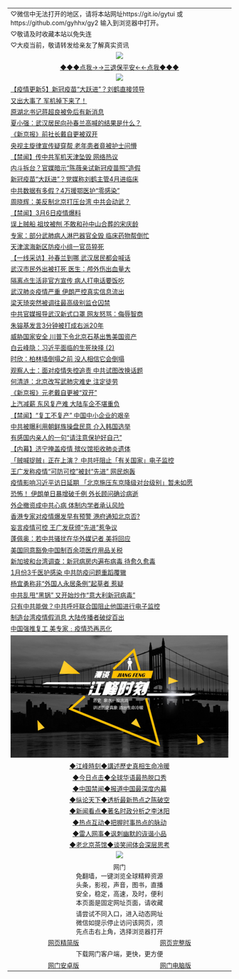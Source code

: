  <table>
<tr>
<td colspan="2" align=left>
♡微信中无法打开的地区，请将本站网址https://git.io/gytui 或 https://github.com/gyhhx/gy2 输入到浏览器中打开。 
 </td>
</tr>
 <tr>
 <td colspan="2" align=left>
♡敬请及时收藏本站以免失连
  <tr>
<td colspan="2" align=left>
♡大疫当前，敬请转发给亲友了解真实资讯
 </td>
</tr>

</td>
 </tr>
  <tr>
    <td colspan="2" align=center><img src="https://github.com/gyhhx/image-upload/blob/master/3t%20(1).jpg"></td>
 </tr>
 <tr><td colspan="2" align="center"><a href="https://xball.casa/oo.aspx?name=ogQuit&key=eqxowaguscvmxdgc&from=gy">◆◆◆点我→→三退保平安←←点我◆◆◆</a></td></tr>
  <tr>
    <td colspan="2" align=center><img src="https://cdn.jsdelivr.net/gh/gyoupiodf/im1/%E7%BD%91%E9%97%A8%E6%96%B0%E9%97%BB1.jpg"></td>
 </tr>
<tr><td colspan="2" align="left"><a href="https://xball.casa/oo.aspx?name=c1138288&key=eqxowaguscvmxdgc&from=gy">【疫情更新5】新冠疫苗“大跃进”？刘鹤直接领导</a></td></tr>
<tr><td colspan="2" align="left"><a href="https://xball.casa/oo.aspx?name=c1139977&key=eqxowaguscvmxdgc&from=gy">又出大事了 军机掉下来了！</a></td></tr>
<tr><td colspan="2" align="left"><a href="https://xball.casa/oo.aspx?name=c1140038&key=eqxowaguscvmxdgc&from=gy">原湖北书记蒋超良被免后有新消息</a></td></tr>
<tr><td colspan="2" align="left"><a href="https://xball.casa/oo.aspx?name=c1140007&key=eqxowaguscvmxdgc&from=gy">夏小强：武汉居民向孙春兰高喊的结果是什么？</a></td></tr>
<tr><td colspan="2" align="left"><a href="https://xball.casa/oo.aspx?name=c1139970&key=eqxowaguscvmxdgc&from=gy">《新京报》前社长戴自更被双开</a></td></tr>
<tr><td colspan="2" align="left"><a href="https://xball.casa/oo.aspx?name=c1140028&key=eqxowaguscvmxdgc&from=gy">央视主旋律宣传疑穿帮 老年患者竟被护士问懵</a></td></tr>
<tr><td colspan="2" align="left"><a href="https://xball.casa/oo.aspx?name=c1140049&key=eqxowaguscvmxdgc&from=gy">【禁闻】传中共军机天津坠毁 网络热议</a></td></tr>
<tr><td colspan="2" align="left"><a href="https://xball.casa/oo.aspx?name=c1140031&key=eqxowaguscvmxdgc&from=gy">内斗拆台？官媒暗示“陈薇亲试新冠疫苗照”造假</a></td></tr>
<tr><td colspan="2" align="left"><a href="https://xball.casa/oo.aspx?name=c1139971&key=eqxowaguscvmxdgc&from=gy">新冠疫苗“大跃进”？党媒称刘鹤主管4月进临床</a></td></tr>
<tr><td colspan="2" align="left"><a href="https://xball.casa/oo.aspx?name=c1140030&key=eqxowaguscvmxdgc&from=gy">中共数据有多假？4万援鄂医护“零感染”</a></td></tr>
<tr><td colspan="2" align="left"><a href="https://xball.casa/oo.aspx?name=c1139993&key=eqxowaguscvmxdgc&from=gy">周晓辉：美反制北京打压台湾 中共会动武？</a></td></tr>
<tr><td colspan="2" align="left"><a href="https://xball.casa/oo.aspx?name=c1140047&key=eqxowaguscvmxdgc&from=gy">【禁闻】3月6日疫情爆料</a></td></tr>
<tr><td colspan="2" align="left"><a href="https://xball.casa/oo.aspx?name=c1140037&key=eqxowaguscvmxdgc&from=gy">误上贼船 祖坟被刨 不敢和孙中山合葬的宋庆龄</a></td></tr>
<tr><td colspan="2" align="left"><a href="https://xball.casa/oo.aspx?name=c1139973&key=eqxowaguscvmxdgc&from=gy">专家：部分武肺病人淋巴器官全毁 临床药物帮倒忙</a></td></tr>
<tr><td colspan="2" align="left"><a href="https://xball.casa/oo.aspx?name=c1140026&key=eqxowaguscvmxdgc&from=gy">天津滨海新区防疫小组一官员猝死</a></td></tr>
<tr><td colspan="2" align="left"><a href="https://xball.casa/oo.aspx?name=c1140025&key=eqxowaguscvmxdgc&from=gy">【一线采访】孙春兰到哪 武汉居民都会喊话</a></td></tr>
<tr><td colspan="2" align="left"><a href="https://xball.casa/oo.aspx?name=c1140044&key=eqxowaguscvmxdgc&from=gy">武汉市民外出被打死 医生：颅外伤出血量大</a></td></tr>
<tr><td colspan="2" align="left"><a href="https://xball.casa/oo.aspx?name=c1140046&key=eqxowaguscvmxdgc&from=gy">隔离点生活非官方宣传 病人打电话要饭吃</a></td></tr>
<tr><td colspan="2" align="left"><a href="https://xball.casa/oo.aspx?name=c1139969&key=eqxowaguscvmxdgc&from=gy">武汉肺炎疫情严重 伊朗严控真实信息流出</a></td></tr>
<tr><td colspan="2" align="left"><a href="https://xball.casa/oo.aspx?name=c1140019&key=eqxowaguscvmxdgc&from=gy">梁天琦突然被调往最高级别监仓囚禁</a></td></tr>
<tr><td colspan="2" align="left"><a href="https://xball.casa/oo.aspx?name=c1140036&key=eqxowaguscvmxdgc&from=gy">中共官媒报导武汉新式口罩 网友怒骂：侮辱智商</a></td></tr>
<tr><td colspan="2" align="left"><a href="https://xball.casa/oo.aspx?name=c1139997&key=eqxowaguscvmxdgc&from=gy">朱镕基发言3分钟被打成右派20年</a></td></tr>
<tr><td colspan="2" align="left"><a href="https://xball.casa/oo.aspx?name=c1139996&key=eqxowaguscvmxdgc&from=gy">威胁国家安全 川普下令北京石基出售美国资产</a></td></tr>
<tr><td colspan="2" align="left"><a href="https://xball.casa/oo.aspx?name=c1139999&key=eqxowaguscvmxdgc&from=gy">白云峰隐：习近平面临的生死抉择 (2)</a></td></tr>
<tr><td colspan="2" align="left"><a href="https://xball.casa/oo.aspx?name=c1139972&key=eqxowaguscvmxdgc&from=gy">时欣：柏林墙倒塌之前 没人相信它会倒塌</a></td></tr>
<tr><td colspan="2" align="left"><a href="https://xball.casa/oo.aspx?name=c1140014&key=eqxowaguscvmxdgc&from=gy">观察人士：面对疫情失控追责 中共试图改换话题</a></td></tr>
<tr><td colspan="2" align="left"><a href="https://xball.casa/oo.aspx?name=c1139981&key=eqxowaguscvmxdgc&from=gy">何清涟：北京改写武肺灾难史 注定徒劳</a></td></tr>
<tr><td colspan="2" align="left"><a href="https://xball.casa/oo.aspx?name=c1140017&key=eqxowaguscvmxdgc&from=gy">《新京报》元老戴自更被“双开”</a></td></tr>
<tr><td colspan="2" align="left"><a href="https://xball.casa/oo.aspx?name=c1140027&key=eqxowaguscvmxdgc&from=gy">上汽减薪 东风复产难 大陆车企不堪重负</a></td></tr>
<tr><td colspan="2" align="left"><a href="https://xball.casa/oo.aspx?name=c1140029&key=eqxowaguscvmxdgc&from=gy">【禁闻】“复工不复产” 中国中小企业的艰辛</a></td></tr>
<tr><td colspan="2" align="left"><a href="https://xball.casa/oo.aspx?name=c1140043&key=eqxowaguscvmxdgc&from=gy">中共被曝利用朝鲜族操盘民意 介入韩国选举</a></td></tr>
<tr><td colspan="2" align="left"><a href="https://xball.casa/oo.aspx?name=c1140008&key=eqxowaguscvmxdgc&from=gy">有感国内亲人的一句“请注意保护好自己”</a></td></tr>
<tr><td colspan="2" align="left"><a href="https://xball.casa/oo.aspx?name=c1139524&key=eqxowaguscvmxdgc&from=gy">【内幕】济宁掩盖疫情 殡仪馆拒收肺炎遗体</a></td></tr>
<tr><td colspan="2" align="left"><a href="https://xball.casa/oo.aspx?name=c1140035&key=eqxowaguscvmxdgc&from=gy">「贼喊捉贼」正在上演？ 中共吁阻止「有关国家」电子监控</a></td></tr>
<tr><td colspan="2" align="left"><a href="https://xball.casa/oo.aspx?name=c1139998&key=eqxowaguscvmxdgc&from=gy">王广发称疫情“可防可控”被封“先进” 网民炮轰</a></td></tr>
<tr><td colspan="2" align="left"><a href="https://xball.casa/oo.aspx?name=c1140023&key=eqxowaguscvmxdgc&from=gy">疫情影响习近平访日延期 「北京施压东京降级对台级别」暂未如愿</a></td></tr>
<tr><td colspan="2" align="left"><a href="https://xball.casa/oo.aspx?name=c1140052&key=eqxowaguscvmxdgc&from=gy">恐怖！ 伊朗单日暴增破千例 外长顾问确诊病逝</a></td></tr>
<tr><td colspan="2" align="left"><a href="https://xball.casa/oo.aspx?name=c1139991&key=eqxowaguscvmxdgc&from=gy">外企撤资成中共心病  体制内学者承认风险</a></td></tr>
<tr><td colspan="2" align="left"><a href="https://xball.casa/oo.aspx?name=c1140040&key=eqxowaguscvmxdgc&from=gy">香港专家对疫情爆发早有预警 港府通知北京否?</a></td></tr>
<tr><td colspan="2" align="left"><a href="https://xball.casa/oo.aspx?name=c1139980&key=eqxowaguscvmxdgc&from=gy">妄言疫情可控 王广发获颁“先进”惹争议</a></td></tr>
<tr><td colspan="2" align="left"><a href="https://xball.casa/oo.aspx?name=c1140004&key=eqxowaguscvmxdgc&from=gy">蓬佩奥：若中共骚扰在华外媒记者 美将回应</a></td></tr>
<tr><td colspan="2" align="left"><a href="https://xball.casa/oo.aspx?name=c1140045&key=eqxowaguscvmxdgc&from=gy">美国同意豁免中国制百余项医疗用品关税</a></td></tr>
<tr><td colspan="2" align="left"><a href="https://xball.casa/oo.aspx?name=c1140016&key=eqxowaguscvmxdgc&from=gy">新加坡和台湾调查：新冠病房内遍布病毒 待愈久愈毒</a></td></tr>
<tr><td colspan="2" align="left"><a href="https://xball.casa/oo.aspx?name=c1140048&key=eqxowaguscvmxdgc&from=gy">1月份3千医护感染 中共防疫问题重蹈覆辙</a></td></tr>
<tr><td colspan="2" align="left"><a href="https://xball.casa/oo.aspx?name=c1139983&key=eqxowaguscvmxdgc&from=gy">杨宜勇称非“外国人永居条例”起草者 惹疑</a></td></tr>
<tr><td colspan="2" align="left"><a href="https://xball.casa/oo.aspx?name=c1139992&key=eqxowaguscvmxdgc&from=gy">中共乱甩“黑锅” 又开始炒作“意大利新冠病毒”</a></td></tr>
<tr><td colspan="2" align="left"><a href="https://xball.casa/oo.aspx?name=c1140013&key=eqxowaguscvmxdgc&from=gy">只有中共能做？中共呼吁联合国阻止他国进行电子监控</a></td></tr>
<tr><td colspan="2" align="left"><a href="https://xball.casa/oo.aspx?name=c1140006&key=eqxowaguscvmxdgc&from=gy">制造台湾疫情假消息 大陆传播者破绽百出</a></td></tr>
<tr><td colspan="2" align="left"><a href="https://xball.casa/oo.aspx?name=c1140050&key=eqxowaguscvmxdgc&from=gy">中国强推复工 美专家﹕疫情恐再恶化</a></td></tr>
 
 <tr>
   <td colspan="2" align=center><img src="https://github.com/gyoupiodf/im1/blob/master/jf-1.jpg"></td>
  </tr>
   <tr>
   <td colspan="2" align=center> 
<a href="https://xball.casa/oo.aspx?name=c922850&key=eqxowaguscvmxdgc&from=gy&tag=9877">◆江峰時刻◆講述歷史真相生命冷暖</a><br/>
    </td>
  </tr>
   <tr>
   <td colspan="2" align=center> 
<a href="https://xball.casa/oo.aspx?name=c816850&key=eqxowaguscvmxdgc&from=gy&tag=9877">◆今日点击◆全球华语最热脱口秀</a><br/>
    </td>
  </tr>
  <tr>
  <td colspan="2" align=center>
<a href="https://xball.casa/oo.aspx?name=c816860&key=eqxowaguscvmxdgc&from=gy&tag=99733110">◆中国禁闻◆报道中国最深度内幕</a><br/>
   </tr>
  <tr>
     <td colspan="2" align=center>
<a href="https://xball.casa/oo.aspx?name=c816855&key=eqxowaguscvmxdgc&from=gy&tag=997110">◆纵论天下◆透析最新热点之陈破空</a><br/>
   </tr>
   <tr>
      <td colspan="2" align=center>
<a href="https://xball.casa/oo.aspx?name=c838308&key=eqxowaguscvmxdgc&from=gy&tag=9973110">◆新闻看点◆著名时政分析之李沐阳</a><br/>
   </tr>
   <tr>
     <td colspan="2" align=center>
<a href="https://xball.casa/oo.aspx?name=c816852&key=eqxowaguscvmxdgc&from=gy&tag=9733110">◆热点互动◆把握时事热点的脉动</a><br/>
   </tr>
   <tr>
      <td colspan="2" align=center>
<a href="https://xball.casa/oo.aspx?name=c816694&key=eqxowaguscvmxdgc&from=gy&tag=93310">◆雷人网事◆讽刺幽默的诙谐小品</a><br/>
   </tr>
   <tr>
    <td colspan="2" align=center>
<a href="https://xball.casa/oo.aspx?name=c816650&key=eqxowaguscvmxdgc&from=gy&tag=9973110">◆老北京茶馆◆谈笑间体会深层思考</a><br/>
   </tr>
 <tr>
    <td colspan="2" align="center"><img src="https://gitlab.com/ogate2/up/raw/master/_/oGate65.jpg"/></td>
  </tr>
  <tr>
    <td colspan="2" align="center">网门<br/>免翻墙，一键浏览全球精粹资源<br/>头条，影视，声音，图书，直播<br/>安全，稳定，高速，及时，便利<br/>本页面是固定网址页面，请收藏</td>
  <tr>
  <tr>
    <td colspan="2" align="center">请尝试不同入口，进入动态网址<br/>微信如提示停止访问该网页，须<br/>先点击右上角，选择浏览器打开</td>
  <tr>  
  <tr>
    <td align="center"><a href="https://gitcdn.xyz/repo/otiny/up/master/show002.htm">网页精简版</a></td>
    <td align="center"><a href="https://gitcdn.xyz/repo/otiny/up/master/show001.htm">网页完整版</a></td>
  </tr>
  <tr>
    <td colspan="2" align="center">下载网门客户端，更快，更方便</td>
  <tr>
  <tr>
    <td align="center"><a href="https://raw.githubusercontent.com/opipe/up/master/oGatea.apk">网门安卓版</a></td>
    <td align="center"><a href="https://raw.githubusercontent.com/opipe/up/master/oGate.zip">网门电脑版</a></td>
  </tr>
</table>


